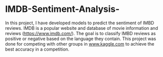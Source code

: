 # IMDB-Sentiment-Analysis-
In this project, I have developed models to predict the sentiment of IMBD reviews. IMDB is a popular website and database of movie information and reviews (https://www.imdb.com/). The goal is to classify IMBD reviews as positive or negative based on the language they contain. This project was done for competing with other groups in www.kaggle.com to achieve the best accuracy in a competition.
